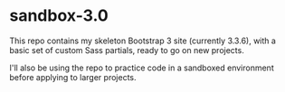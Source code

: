 # sandbox-3.0
This repo contains my skeleton Bootstrap 3 site (currently 3.3.6), with a basic set of custom Sass partials, ready to go on new projects.

I'll also be using the repo to practice code in a sandboxed environment before applying to larger projects.
